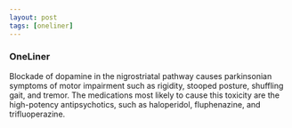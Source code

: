 ```yaml
---
layout: post
tags: [oneliner]
---
```



### OneLiner

Blockade of dopamine in the nigrostriatal pathway causes parkinsonian symptoms of motor impairment such as rigidity, stooped posture, shuffling gait, and tremor. The medications most likely to cause this toxicity are the high-potency antipsychotics, such as haloperidol, fluphenazine, and trifluoperazine.
